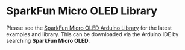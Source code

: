 SparkFun Micro OLED Library
=================================

Please see the [SparkFun Micro OLED Arduino Library](https://github.com/sparkfun/SparkFun_Micro_OLED_Arduino_Library) for the latest examples and library. This can be downloaded via the Arduino IDE by searching **SparkFun Micro OLED**.
